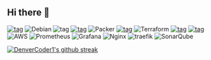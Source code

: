 ## Hi there 👋
[![tag](https://img.shields.io/badge/Red%20Hat-EE0000?style=for-the-badge&logo=redhat&logoColor=white)](none)
![Debian](https://img.shields.io/badge/Debian-D70A53?style=for-the-badge&logo=debian&logoColor=white)
![tag](https://img.shields.io/badge/VMware-231f20?style=for-the-badge&logo=VMware&logoColor=white)
[![tag](https://img.shields.io/badge/VirtualBox-21416b?style=for-the-badge&logo=VirtualBox&logoColor=white)](https://www.google.fr)
![Packer](https://img.shields.io/badge/packer-%23E7EEF0.svg?style=for-the-badge&logo=packer&logoColor=%2302A8EF)
[![tag](https://img.shields.io/badge/Vagrant-1868F2?style=for-the-badge&logo=Vagrant&logoColor=white)](none)
![Terraform](https://img.shields.io/badge/terraform-%235835CC.svg?style=for-the-badge&logo=terraform&logoColor=white)
[![tag](https://img.shields.io/badge/Ansible-000000?style=for-the-badge&logo=ansible&logoColor=white)](none)
[![tag](https://img.shields.io/badge/kubernetes-326ce5.svg?&style=for-the-badge&logo=kubernetes&logoColor=white)](none)
![AWS](https://img.shields.io/badge/AWS-%23FF9900.svg?style=for-the-badge&logo=amazon-aws&logoColor=white)
![Prometheus](https://img.shields.io/badge/Prometheus-E6522C?style=for-the-badge&logo=Prometheus&logoColor=white)
![Grafana](https://img.shields.io/badge/grafana-%23F46800.svg?style=for-the-badge&logo=grafana&logoColor=white)
![Nginx](https://img.shields.io/badge/nginx-%23009639.svg?style=for-the-badge&logo=nginx&logoColor=white)
![traefik](https://img.shields.io/badge/Traefik-24A1C1?style=for-the-badge&logo=traefikproxy&logoColor=black)
![SonarQube](https://img.shields.io/badge/SonarQube-black?style=for-the-badge&logo=sonarqube&logoColor=4E9BCD)

[![DenverCoder1's github streak](https://github-readme-streak-stats.herokuapp.com/?user=Kaiser016X&theme=blue-green)](https://github.com/DenverCoder1/github-readme-streak-stats)

<!--
**Kaiser016X/Kaiser016X** is a ✨ _special_ ✨ repository because its `README.md` (this file) appears on your GitHub profile.

Here are some ideas to get you started:

- 🔭 I’m currently working on ...
- 🌱 I’m currently learning ...
- 👯 I’m looking to collaborate on ...
- 🤔 I’m looking for help with ...
- 💬 Ask me about ...
- 📫 How to reach me: ...
- 😄 Pronouns: ...
- ⚡ Fun fact: ...
-->
